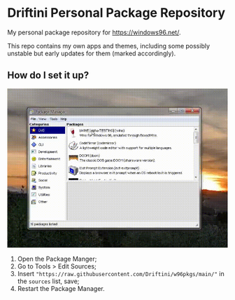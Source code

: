 # Driftini Personal Package Repository
My personal package repository for https://windows96.net/.

This repo contains my own apps and themes, including some possibly unstable but early updates for them (marked accordingly).

## How do I set it up?
<div align="center">
	<img src="https://raw.githubusercontent.com/Driftini/w96pkgs/main/addrepo.gif">
</div>

1. Open the Package Manger;
2. Go to Tools > Edit Sources;
3. Insert `"https://raw.githubusercontent.com/Driftini/w96pkgs/main/"` in the `sources` list, save;
4. Restart the Package Manager.

